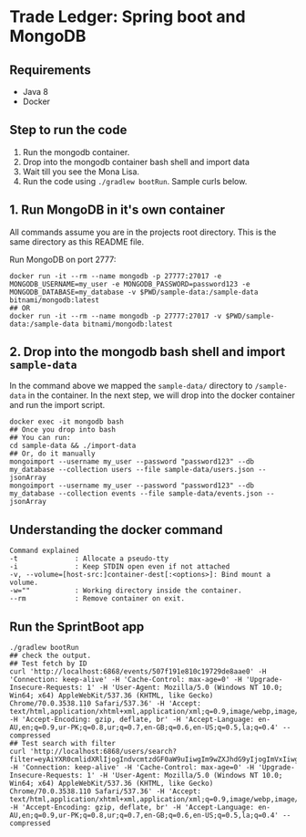 # Trade Ledger: Spring boot and MongoDB

## Requirements

- Java 8
- Docker

## Step to run the code

1. Run the mongodb container.
2. Drop into the mongodb container bash shell and import data
3. Wait till you see the Mona Lisa.
4. Run the code using `./gradlew bootRun`. Sample curls below.

## 1. Run MongoDB in it's own container

All commands assume you are in the projects root directory.
This is the same directory as this README file.

Run MongoDB on port 2777:

```
docker run -it --rm --name mongodb -p 27777:27017 -e MONGODB_USERNAME=my_user -e MONGODB_PASSWORD=password123 -e MONGODB_DATABASE=my_database -v $PWD/sample-data:/sample-data bitnami/mongodb:latest
## OR
docker run -it --rm --name mongodb -p 27777:27017 -v $PWD/sample-data:/sample-data bitnami/mongodb:latest
```

## 2. Drop into the mongodb bash shell and import `sample-data`

In the command above we mapped the `sample-data/` directory to `/sample-data` in the container.
In the next step, we will drop into the docker container and run the import script.

```
docker exec -it mongodb bash
## Once you drop into bash
## You can run:
cd sample-data && ./import-data
## Or, do it manually
mongoimport --username my_user --password "password123" --db my_database --collection users --file sample-data/users.json --jsonArray
mongoimport --username my_user --password "password123" --db my_database --collection events --file sample-data/events.json --jsonArray
```

## Understanding the docker command

```
Command explained
-t              : Allocate a pseudo-tty
-i              : Keep STDIN open even if not attached
-v, --volume=[host-src:]container-dest[:<options>]: Bind mount a volume.
-w=""           : Working directory inside the container.
--rm            : Remove container on exit.
```

## Run the SprintBoot app

```
./gradlew bootRun
## check the output.
## Test fetch by ID
curl 'http://localhost:6868/events/507f191e810c19729de8aae0' -H 'Connection: keep-alive' -H 'Cache-Control: max-age=0' -H 'Upgrade-Insecure-Requests: 1' -H 'User-Agent: Mozilla/5.0 (Windows NT 10.0; Win64; x64) AppleWebKit/537.36 (KHTML, like Gecko) Chrome/70.0.3538.110 Safari/537.36' -H 'Accept: text/html,application/xhtml+xml,application/xml;q=0.9,image/webp,image/apng,*/*;q=0.8' -H 'Accept-Encoding: gzip, deflate, br' -H 'Accept-Language: en-AU,en;q=0.9,ur-PK;q=0.8,ur;q=0.7,en-GB;q=0.6,en-US;q=0.5,la;q=0.4' --compressed
## Test search with filter
curl 'http://localhost:6868/users/search?filter=eyAiYXR0cmlidXRlIjogIndvcmtzdGF0aW9uIiwgIm9wZXJhdG9yIjogImVxIiwgInZhbHVlIjogIjE5Mi4xNjguMS4xMCIgfQ%3D%3D' -H 'Connection: keep-alive' -H 'Cache-Control: max-age=0' -H 'Upgrade-Insecure-Requests: 1' -H 'User-Agent: Mozilla/5.0 (Windows NT 10.0; Win64; x64) AppleWebKit/537.36 (KHTML, like Gecko) Chrome/70.0.3538.110 Safari/537.36' -H 'Accept: text/html,application/xhtml+xml,application/xml;q=0.9,image/webp,image/apng,*/*;q=0.8' -H 'Accept-Encoding: gzip, deflate, br' -H 'Accept-Language: en-AU,en;q=0.9,ur-PK;q=0.8,ur;q=0.7,en-GB;q=0.6,en-US;q=0.5,la;q=0.4' --compressed
```
